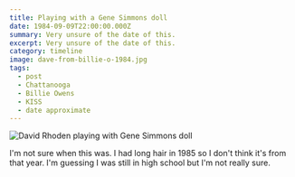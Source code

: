 ```yaml
---
title: Playing with a Gene Simmons doll
date: 1984-09-09T22:00:00.000Z
summary: Very unsure of the date of this.
excerpt: Very unsure of the date of this.
category: timeline
image: dave-from-billie-o-1984.jpg
tags:
  - post 
  - Chattanooga
  - Billie Owens
  - KISS
  - date approximate
---
```


![David Rhoden playing with Gene Simmons doll](/static/img/timeline/dave-from-billie-o-1984.jpg "David Rhoden playing with Gene Simmons doll")

I'm not sure when this was. I had long hair in 1985 so I don't think it's from that year. I'm guessing I was still in high school but I'm not really sure.